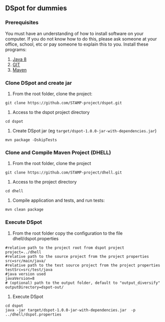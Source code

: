 ## DSpot for dummies

### Prerequisites
You must have an understanding of how to install software on your computer. If you do not know how to do this, please ask someone at your office, school, etc or pay someone to explain this to you. 
Install these programs:
1. [Java 8](https://www.java.com/en/download/help/download_options.xml)
1. [GIT](https://git-scm.com/book/en/v2/Getting-Started-Installing-Git)
1. [Maven](https://maven.apache.org/install.html)

### Clone DSpot and create jar

1. From the root folder, clone the project:
```
git clone https://github.com/STAMP-project/dspot.git
```
1. Access to the dspot project directory
```
cd dspot
```
1. Create DSpot jar (eg `target/dspot-1.0.0-jar-with-dependencies.jar`)
```
mvn package -DskipTests
```

### Clone and Compile Maven Project (DHELL)

1. From the root folder, clone the project
```
git clone https://github.com/STAMP-project/dhell.git
```
1. Access to the project directory
```
cd dhell
```
1.  Compile application and tests, and run tests:
```
mvn clean package
```

### Execute DSpot

1. From the root folder copy the configuration to the file dhell/dspot.properties
```
#relative path to the project root from dspot project
project=../dhell
#relative path to the source project from the project properties
src=src/main/java/
#relative path to the test source project from the project properties
testSrc=src/test/java
#java version used
javaVersion=8
# (optional) path to the output folder, default to "output_diversify"
outputDirectory=dspot-out/
```
1. Execute DSpot
```
cd dspot
java -jar target/dspot-1.0.0-jar-with-dependencies.jar  -p ../dhell/dspot.properties
```
